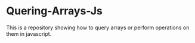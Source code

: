 # Quering-Arrays-Js
This is a repository showing how to query arrays or perform operations on them in javascript.
